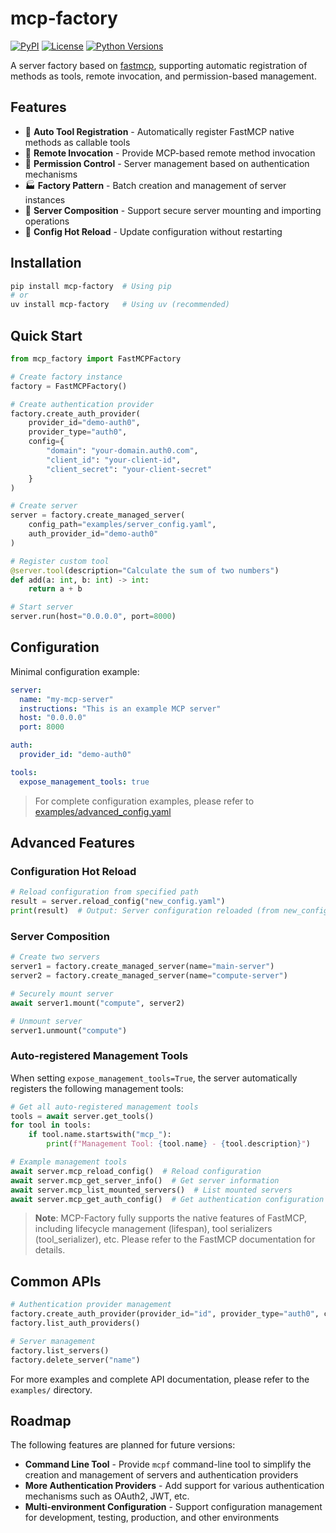 # mcp-factory

[![PyPI](https://img.shields.io/pypi/v/mcp-factory.svg)](https://pypi.org/project/mcp-factory/)
[![License](https://img.shields.io/badge/License-Apache%202.0-blue.svg)](LICENSE)
[![Python Versions](https://img.shields.io/badge/python-3.10%20%7C%203.11%20%7C%203.12-blue)](https://pypi.org/project/mcp-factory/)

A server factory based on [fastmcp](https://github.com/jlowin/fastmcp), supporting automatic registration of methods as tools, remote invocation, and permission-based management.

## Features

- 🔧 **Auto Tool Registration** - Automatically register FastMCP native methods as callable tools
- 🚀 **Remote Invocation** - Provide MCP-based remote method invocation
- 🔐 **Permission Control** - Server management based on authentication mechanisms
- 🏭 **Factory Pattern** - Batch creation and management of server instances
- 🔄 **Server Composition** - Support secure server mounting and importing operations
- 🔁 **Config Hot Reload** - Update configuration without restarting

## Installation

```bash
pip install mcp-factory  # Using pip
# or
uv install mcp-factory   # Using uv (recommended)
```

## Quick Start

```python
from mcp_factory import FastMCPFactory

# Create factory instance
factory = FastMCPFactory()

# Create authentication provider
factory.create_auth_provider(
    provider_id="demo-auth0",
    provider_type="auth0",
    config={
        "domain": "your-domain.auth0.com",
        "client_id": "your-client-id",
        "client_secret": "your-client-secret"
    }
)

# Create server
server = factory.create_managed_server(
    config_path="examples/server_config.yaml",
    auth_provider_id="demo-auth0"
)

# Register custom tool
@server.tool(description="Calculate the sum of two numbers")
def add(a: int, b: int) -> int:
    return a + b

# Start server
server.run(host="0.0.0.0", port=8000)
```

## Configuration

Minimal configuration example:

```yaml
server:
  name: "my-mcp-server"
  instructions: "This is an example MCP server"
  host: "0.0.0.0"
  port: 8000

auth:
  provider_id: "demo-auth0"

tools:
  expose_management_tools: true
```

> For complete configuration examples, please refer to [examples/advanced_config.yaml](examples/advanced_config.yaml)

## Advanced Features

### Configuration Hot Reload

```python
# Reload configuration from specified path
result = server.reload_config("new_config.yaml")
print(result)  # Output: Server configuration reloaded (from new_config.yaml)
```

### Server Composition

```python
# Create two servers
server1 = factory.create_managed_server(name="main-server")
server2 = factory.create_managed_server(name="compute-server")

# Securely mount server
await server1.mount("compute", server2)

# Unmount server
server1.unmount("compute")
```

### Auto-registered Management Tools

When setting `expose_management_tools=True`, the server automatically registers the following management tools:

```python
# Get all auto-registered management tools
tools = await server.get_tools()
for tool in tools:
    if tool.name.startswith("mcp_"):
        print(f"Management Tool: {tool.name} - {tool.description}")

# Example management tools
await server.mcp_reload_config()  # Reload configuration
await server.mcp_get_server_info()  # Get server information
await server.mcp_list_mounted_servers()  # List mounted servers
await server.mcp_get_auth_config()  # Get authentication configuration
```

> **Note**: MCP-Factory fully supports the native features of FastMCP, including lifecycle management (lifespan), tool serializers (tool_serializer), etc. Please refer to the FastMCP documentation for details.

## Common APIs

```python
# Authentication provider management
factory.create_auth_provider(provider_id="id", provider_type="auth0", config={})
factory.list_auth_providers()

# Server management
factory.list_servers()
factory.delete_server("name")
```

For more examples and complete API documentation, please refer to the `examples/` directory.

## Roadmap

The following features are planned for future versions:

- **Command Line Tool** - Provide `mcpf` command-line tool to simplify the creation and management of servers and authentication providers
- **More Authentication Providers** - Add support for various authentication mechanisms such as OAuth2, JWT, etc.
- **Multi-environment Configuration** - Support configuration management for development, testing, production, and other environments